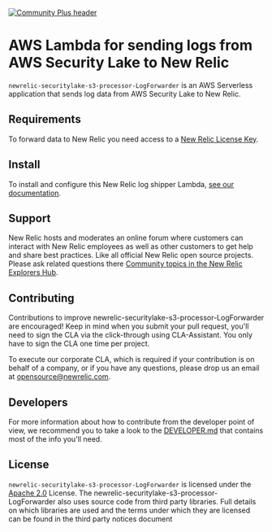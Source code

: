[![Community Plus header](https://github.com/newrelic/opensource-website/raw/master/src/images/categories/Community_Plus.png)](https://opensource.newrelic.com/oss-category/#community-plus)

# AWS Lambda for sending logs from AWS Security Lake to New Relic

`newrelic-securitylake-s3-processor-LogForwarder` is an AWS Serverless application that sends log data from AWS Security Lake to New Relic.

## Requirements

To forward data to New Relic you need access to a [New Relic License Key](https://docs.newrelic.com/docs/accounts/install-new-relic/account-setup/license-key).

## Install

To install and configure this New Relic log shipper Lambda, [see our documentation](https://docs.newrelic.com/docs/logs/forward-logs/aws-lambda-sending-security-logs-s3/).

## Support

New Relic hosts and moderates an online forum where customers can interact with New Relic employees as well as other customers to get help and share best practices. Like all official New Relic open source projects. Please ask related questions there [Community topics in the New Relic Explorers Hub](https://discuss.newrelic.com).

## Contributing

Contributions to improve newrelic-securitylake-s3-processor-LogForwarder are encouraged! Keep in mind when you submit your pull request, you'll need to sign the CLA via the click-through using CLA-Assistant. You only have to sign the CLA one time per project.

To execute our corporate CLA, which is required if your contribution is on behalf of a company, or if you have any questions, please drop us an email at opensource@newrelic.com.

## Developers

For more information about how to contribute from the developer point of view, we recommend you to take a look to the [DEVELOPER.md](./DEVELOPER.md) that contains most of the info you'll need.

## License
`newrelic-securitylake-s3-processor-LogForwarder` is licensed under the [Apache 2.0](http://apache.org/licenses/LICENSE-2.0.txt) License. The newrelic-securitylake-s3-processor-LogForwarder also uses source code from third party libraries. Full details on which libraries are used and the terms under which they are licensed can be found in the third party notices document
